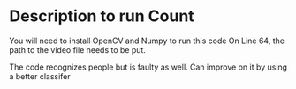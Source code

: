 # Description to run Count
You will need to install OpenCV and Numpy to run this code
On Line 64, the path to the video file needs to be put.

The code recognizes people but is faulty as well.
Can improve on it by using a better classifer
